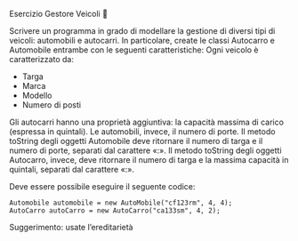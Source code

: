 Esercizio Gestore Veicoli 🛴 

Scrivere un programma in grado di modellare la gestione di diversi tipi di veicoli: automobili e autocarri. In particolare, create le classi Autocarro e Automobile entrambe con le seguenti caratteristiche:
Ogni veicolo è caratterizzato da:
- Targa
- Marca
- Modello
- Numero di posti

Gli autocarri hanno una proprietà aggiuntiva: la capacità massima di carico (espressa in quintali). Le automobili, invece, il numero di porte.
Il metodo toString degli oggetti Automobile deve ritornare il numero di targa e il numero di porte, separati dal carattere «:».
Il metodo toString degli oggetti Autocarro, invece, deve ritornare il numero di targa e la massima capacità in quintali, separati dal carattere «:».

Deve essere possibile eseguire il seguente codice:

```
Automobile automobile = new AutoMobile("cf123rm", 4, 4);
AutoCarro autoCarro = new AutoCarro("ca133sm", 4, 2);
```

Suggerimento: usate l’ereditarietà

